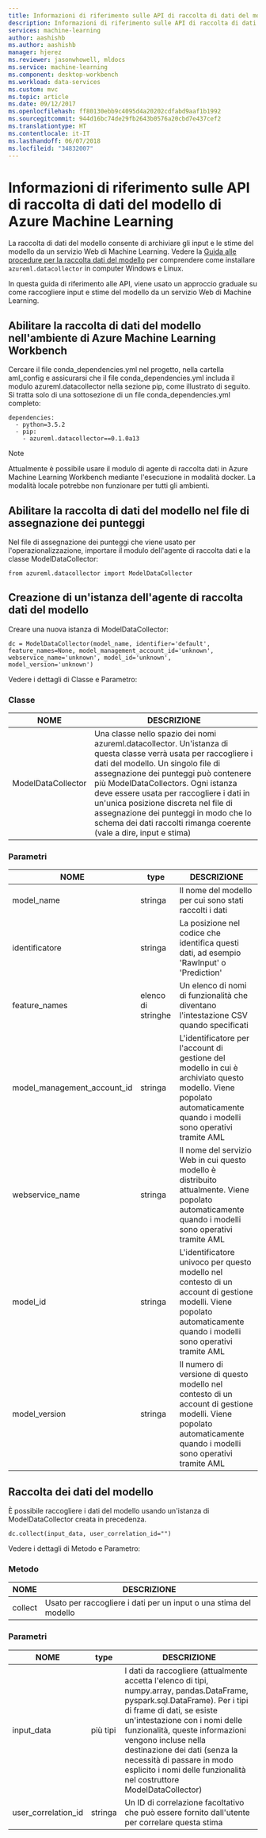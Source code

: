 ```yaml
---
title: Informazioni di riferimento sulle API di raccolta di dati del modello di Azure Machine Learning | Microsoft Docs
description: Informazioni di riferimento sulle API di raccolta di dati del modello di Azure Machine Learning.
services: machine-learning
author: aashishb
ms.author: aashishb
manager: hjerez
ms.reviewer: jasonwhowell, mldocs
ms.service: machine-learning
ms.component: desktop-workbench
ms.workload: data-services
ms.custom: mvc
ms.topic: article
ms.date: 09/12/2017
ms.openlocfilehash: ff80130ebb9c4095d4a20202cdfabd9aaf1b1992
ms.sourcegitcommit: 944d16bc74de29fb2643b0576a20cbd7e437cef2
ms.translationtype: HT
ms.contentlocale: it-IT
ms.lasthandoff: 06/07/2018
ms.locfileid: "34832007"
---
```

# <a name="azure-machine-learning-model-data-collection-api-reference"></a>Informazioni di riferimento sulle API di raccolta di dati del modello di Azure Machine Learning

La raccolta di dati del modello consente di archiviare gli input e le stime del modello da un servizio Web di Machine Learning. Vedere la [Guida alle procedure per la raccolta dati del modello](how-to-use-model-data-collection.md) per comprendere come installare `azureml.datacollector` in computer Windows e Linux.

In questa guida di riferimento alle API, viene usato un approccio graduale su come raccogliere input e stime del modello da un servizio Web di Machine Learning.

## <a name="enable-model-data-collection-in-azure-ml-workbench-environment"></a>Abilitare la raccolta di dati del modello nell'ambiente di Azure Machine Learning Workbench

 Cercare il file conda\_dependencies.yml nel progetto, nella cartella aml_config e assicurarsi che il file conda\_dependencies.yml includa il modulo azureml.datacollector nella sezione pip, come illustrato di seguito. Si tratta solo di una sottosezione di un file conda\_dependencies.yml completo:

    dependencies:
      - python=3.5.2
      - pip:
        - azureml.datacollector==0.1.0a13

>[!NOTE] 
>Attualmente è possibile usare il modulo di agente di raccolta dati in Azure Machine Learning Workbench mediante l'esecuzione in modalità docker. La modalità locale potrebbe non funzionare per tutti gli ambienti.




## <a name="enable-model-data-collection-in-the-scoring-file"></a>Abilitare la raccolta di dati del modello nel file di assegnazione dei punteggi

Nel file di assegnazione dei punteggi che viene usato per l'operazionalizzazione, importare il modulo dell'agente di raccolta dati e la classe ModelDataCollector:

    from azureml.datacollector import ModelDataCollector


## <a name="model-data-collector-instantiation"></a>Creazione di un'istanza dell'agente di raccolta dati del modello
Creare una nuova istanza di ModelDataCollector:

    dc = ModelDataCollector(model_name, identifier='default', feature_names=None, model_management_account_id='unknown', webservice_name='unknown', model_id='unknown', model_version='unknown')

Vedere i dettagli di Classe e Parametro:

### <a name="class"></a>Classe
| NOME | DESCRIZIONE |
|--------------------|--------------------|
| ModelDataCollector | Una classe nello spazio dei nomi azureml.datacollector. Un'istanza di questa classe verrà usata per raccogliere i dati del modello. Un singolo file di assegnazione dei punteggi può contenere più ModelDataCollectors. Ogni istanza deve essere usata per raccogliere i dati in un'unica posizione discreta nel file di assegnazione dei punteggi in modo che lo schema dei dati raccolti rimanga coerente (vale a dire, input e stima)|


### <a name="parameters"></a>Parametri

| NOME | type | DESCRIZIONE |
|-------------|------------|-------------------------|
| model_name | stringa | Il nome del modello per cui sono stati raccolti i dati |
| identificatore | stringa | La posizione nel codice che identifica questi dati, ad esempio 'RawInput' o 'Prediction' |
| feature_names | elenco di stringhe | Un elenco di nomi di funzionalità che diventano l'intestazione CSV quando specificati |
| model_management_account_id | stringa | L'identificatore per l'account di gestione del modello in cui è archiviato questo modello. Viene popolato automaticamente quando i modelli sono operativi tramite AML |
| webservice_name | stringa | Il nome del servizio Web in cui questo modello è distribuito attualmente. Viene popolato automaticamente quando i modelli sono operativi tramite AML |
| model_id | stringa | L'identificatore univoco per questo modello nel contesto di un account di gestione modelli. Viene popolato automaticamente quando i modelli sono operativi tramite AML |
| model_version | stringa | Il numero di versione di questo modello nel contesto di un account di gestione modelli. Viene popolato automaticamente quando i modelli sono operativi tramite AML |



 

## <a name="collecting-the-model-data"></a>Raccolta dei dati del modello

È possibile raccogliere i dati del modello usando un'istanza di ModelDataCollector creata in precedenza.

    dc.collect(input_data, user_correlation_id="")

Vedere i dettagli di Metodo e Parametro:

### <a name="method"></a>Metodo
| NOME | DESCRIZIONE |
|--------------------|--------------------|
| collect | Usato per raccogliere i dati per un input o una stima del modello|


### <a name="parameters"></a>Parametri

| NOME | type | DESCRIZIONE |
|-------------|------------|-------------------------|
| input_data | più tipi | I dati da raccogliere (attualmente accetta l'elenco di tipi, numpy.array, pandas.DataFrame, pyspark.sql.DataFrame). Per i tipi di frame di dati, se esiste un'intestazione con i nomi delle funzionalità, queste informazioni vengono incluse nella destinazione dei dati (senza la necessità di passare in modo esplicito i nomi delle funzionalità nel costruttore ModelDataCollector) |
| user_correlation_id | stringa | Un ID di correlazione facoltativo che può essere fornito dall'utente per correlare questa stima |

